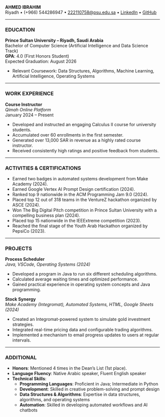 **AHMED IBRAHIM**  
Riyadh • (+966) 544286947 • 222110758@psu.edu.sa • [LinkedIn](https://www.linkedin.com/in/ay-ibrahim/) • [GitHub](https://github.com/AhmedYasserIbrahim)

---

### EDUCATION

**Prince Sultan University – Riyadh, Saudi Arabia**  
Bachelor of Computer Science (Artificial Intelligence and Data Science Track)  
**GPA**: 4.0 (First Honors Student)  
Expected Graduation: August 2026  

- Relevant Coursework: Data Structures, Algorithms, Machine Learning, Artificial Intelligence, Operating Systems

---

### WORK EXPERIENCE

**Course Instructor**  
*Qimah Online Platform*  
January 2024 – Present  
- Developed and instructed an engaging Calculus II course for university students.
- Accumulated over 60 enrollments in the first semester.
- Generated over 13,000 SAR in revenue as a highly rated course instructor.
- Received consistently high ratings and positive feedback from students.

---

### ACTIVITIES & CERTIFICATIONS

- Earned two badges in automated systems development from Make Academy (2024).
- Earned Google Vertex AI Prompt Design certification (2024).
- Ranked top 9 nationwide in the ACM Programming Jam 9.0 (2024).
- Placed top 12 out of 318 teams in the VentureZ hackathon organized by ASCE (2024).
- Won The Big Digital Pitch competition in Prince Sultan University with a compelling business plan (2024).
- Placed top 15 nationwide in the IEEExtreme competition (2023).
- Reached the final stage of the Youth Arab Hackathon organized by PepsiCo (2023).

---

### PROJECTS

**Process Scheduler**  
*Java, VSCode, Operating Systems (2024)*  
- Developed a program in Java to run six different scheduling algorithms.
- Calculated average waiting times and optimized performance.
- Gained practical experience in operating system concepts and Java programming.

**Stock Synergy**  
*Make Academy (Integromat), Automated Systems, HTML, Google Sheets (2024)*  
- Created an Integromat-powered system to simulate gold investment strategies.
- Integrated real-time pricing data and configurable trading algorithms.
- Implemented a mechanism to email progress updates to users at regular intervals.

---

### ADDITIONAL

- **Honors**: Mentioned 4 times in the Dean’s List (1st place).
- **Language Fluency**: Native Arabic speaker, Fluent English speaker
- **Technical Skills**:  
  - **Programming Languages**: Proficient in Java; Intermediate in Python
  - **Development**: Skilled in creative problem-solving and prompt design
  - **Data Structures & Algorithms**: Expertise in data structures, algorithms, and operating systems
  - **Automation**: Skilled in developing automated workflows and AI chatbots
